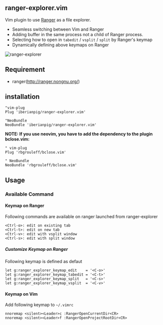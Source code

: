 ## ranger-explorer.vim
Vim plugin to use [Ranger](http://ranger.nongnu.org/) as a file explorer.  
* Seamless switching between Vim and Ranger
* Adding buffer in the same process not a child of Ranger process.
* Selecting how to open in `tabedit` / `vsplit` / `split` by Ranger's keymap
* Dynamically defining above keymaps on Ranger

![ranger-explorer](https://i.gyazo.com/fb4c28ca7bfc74559b3ba08b02da2c95.gif)

## Requirement

* ranger(http://ranger.nongnu.org/)

## installation

```vim
"vim-plug
Plug 'iberianpig/ranger-explorer.vim'

"NeoBundle
NeoBundle 'iberianpig/ranger-explorer.vim'
```

**NOTE: If you use neovim, you have to add the dependency to the plugin bclose.vim:**

```vim
" vim-plug
Plug 'rbgrouleff/bclose.vim'

" NeoBundle
NeoBundle 'rbgrouleff/bclose.vim'
```


## Usage

### Available Command

#### Keymap on Ranger

Following commands are available on ranger launched from ranger-explorer

```
<Ctrl-o>: edit on existing tab
<Ctrl-t>: edit on new tab
<Ctrl-v>: edit with vsplit window
<Ctrl-s>: edit with split window
```

##### Customize Keymap on Ranger

Following keymap is defined as defaut
```vim
let g:ranger_explorer_keymap_edit    = '<C-o>'
let g:ranger_explorer_keymap_tabedit = '<C-t>'
let g:ranger_explorer_keymap_split   = '<C-s>'
let g:ranger_explorer_keymap_vsplit  = '<C-v>'
```

#### Keymap on Vim

Add following keymap to `~/.vimrc`
```vim
nnoremap <silent><Leader>c :RangerOpenCurrentDir<CR>
nnoremap <silent><Leader>f :RangerOpenProjectRootDir<CR>
```
